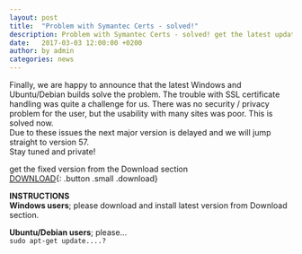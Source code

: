 ```yaml
---
layout: post
title:  "Problem with Symantec Certs - solved!"
description: Problem with Symantec Certs - solved! get the latest updates from the Download section.
date:   2017-03-03 12:00:00 +0200
author:	by admin
categories: news
---
```


Finally, we are happy to announce that the latest Windows and Ubuntu/Debian builds solve the problem. 
The trouble with SSL certificate handling was quite a challenge for us. There was no security / privacy problem for the user, but the usability with many sites was poor. 
This is solved now.     
Due to these issues the next major version is delayed and we will jump straight to version 57.     
Stay tuned and private!

get the fixed version from the Download section     
[DOWNLOAD](/download/ "Download"){: .button .small .download}     

**INSTRUCTIONS**     
**Windows users**; please download and install latest version from Download section.

**Ubuntu/Debian users**; please...     
`sudo apt-get update....?`
